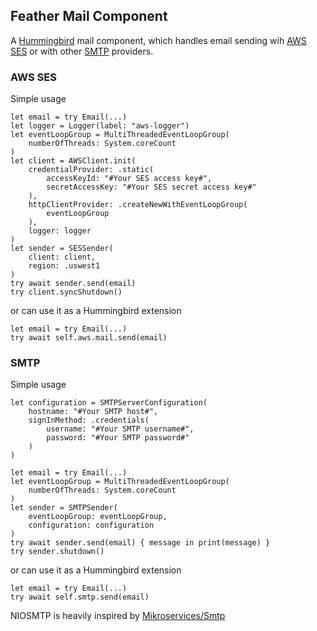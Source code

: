 ## Feather Mail Component

A [Hummingbird](https://github.com/hummingbird-project/hummingbird) mail component, which handles email sending wih [AWS SES](https://aws.amazon.com/ses/) or with other [SMTP](https://hu.wikipedia.org/wiki/Simple_Mail_Transfer_Protocol) providers.


### AWS SES

Simple usage

```
let email = try Email(...)
let logger = Logger(label: "aws-logger")
let eventLoopGroup = MultiThreadedEventLoopGroup(
    numberOfThreads: System.coreCount
)
let client = AWSClient.init(
    credentialProvider: .static(
        accessKeyId: "#Your SES access key#",
        secretAccessKey: "#Your SES secret access key#"
    ),
    httpClientProvider: .createNewWithEventLoopGroup(
        eventLoopGroup
    ),
    logger: logger
)
let sender = SESSender(
    client: client,
    region: .uswest1
)
try await sender.send(email)
try client.syncShutdown()
```
or can use it as a Hummingbird extension

```
let email = try Email(...)
try await self.aws.mail.send(email)

```

### SMTP

Simple usage

```
let configuration = SMTPServerConfiguration(
    hostname: "#Your SMTP host#",
    signInMethod: .credentials(
        username: "#Your SMTP username#",
        password: "#Your SMTP password#"
    )
)

let email = try Email(...)
let eventLoopGroup = MultiThreadedEventLoopGroup(
    numberOfThreads: System.coreCount
)
let sender = SMTPSender(
    eventLoopGroup: eventLoopGroup,
    configuration: configuration
)
try await sender.send(email) { message in print(message) }
try sender.shutdown()
```

or can use it as a Hummingbird extension

```
let email = try Email(...)
try await self.smtp.send(email)
```

NIOSMTP is heavily inspired by [Mikroservices/Smtp](https://github.com/Mikroservices/Smtp)
